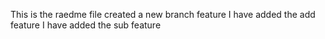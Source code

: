 This is the raedme file
created a new branch feature
I have added the add feature
I have added the sub feature
